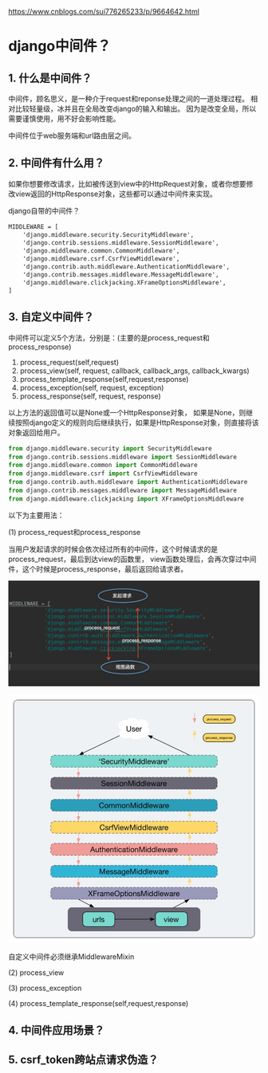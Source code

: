 https://www.cnblogs.com/sui776265233/p/9664642.html
# django中间件？

## 1. 什么是中间件？

中间件，顾名思义，是一种介于request和reponse处理之间的一道处理过程。
相对比较轻量级，冰并且在全局改变django的输入和输出。
因为是改变全局，所以需要谨慎使用，用不好会影响性能。

中间件位于web服务端和url路由层之间。

## 2. 中间件有什么用？

如果你想要修改请求，比如被传送到view中的HttpRequest对象，或者你想要修改view返回的HttpResponse对象，这些都可以通过中间件来实现。

django自带的中间件？
```text
MIDDLEWARE = [
    'django.middleware.security.SecurityMiddleware',
    'django.contrib.sessions.middleware.SessionMiddleware',
    'django.middleware.common.CommonMiddleware',
    'django.middleware.csrf.CsrfViewMiddleware',
    'django.contrib.auth.middleware.AuthenticationMiddleware',
    'django.contrib.messages.middleware.MessageMiddleware',
    'django.middleware.clickjacking.XFrameOptionsMiddleware',
]
```

## 3. 自定义中间件？

中间件可以定义5个方法，分别是：(主要的是process_request和process_response)

1. process_request(self,request)
2. process_view(self, request, callback, callback_args, callback_kwargs)
3. process_template_response(self,request,response)
4. process_exception(self, request, exception)
5. process_response(self, request, response)

以上方法的返回值可以是None或一个HttpResponse对象，
如果是None，则继续按照django定义的规则向后继续执行，如果是HttpResponse对象，则直接将该对象返回给用户。
    
```python
from django.middleware.security import SecurityMiddleware
from django.contrib.sessions.middleware import SessionMiddleware
from django.middleware.common import CommonMiddleware
from django.middleware.csrf import CsrfViewMiddleware
from django.contrib.auth.middleware import AuthenticationMiddleware
from django.contrib.messages.middleware import MessageMiddleware
from django.middleware.clickjacking import XFrameOptionsMiddleware
```

以下为主要用法：

(1) process_request和process_response

当用户发起请求的时候会依次经过所有的中间件，这个时候请求的是process_request，最后到达view的函数里，
view函数处理后，会再次穿过中间件，这个时候是process_response，最后返回给请求者。

![](../img/中间件执行过程.png)

![](../img/中间件.jpg)

自定义中间件必须继承MiddlewareMixin


(2) process_view


(3) process_exception


(4) process_template_response(self,request,response)


## 4. 中间件应用场景？



## 5. csrf_token跨站点请求伪造？



